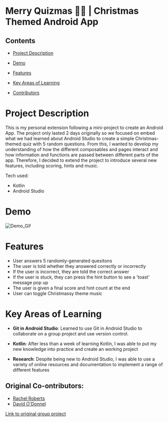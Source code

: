 # Merry Quizmas 🎄🎅 | Christmas Themed Android App

## Contents

- [Project Description](#project-description)
- [Demo](#demo)
- [Features](#features)
- [Key Areas of Learning](#key-areas-of-learning)

- [Contributors](#contributors)

# Project Description

This is my personal extension following a mini-project to create an Android App.
The project only lasted 2 days originally so we focused on embed what we had learned about Android Studio to create a simple Christmas-themed quiz with 5 random questions.
From this, I wanted to develop my understanding of how the different composables and pages interact and how information and functions are passed between different parts of the app.
Therefore, I decided to extend the project to introduce several new features, including scoring, hints and music.

Tech used:

* Kotlin
* Android Studio

# Demo
![Demo_Gif](./appDemo.gif)

# Features
- User answers 5 randomly-generated quesitons
- The user is told whether they answered correctly or incorrectly
- If the user is incorrect, they are told the correct answer
- If the user is stuck, they can press the hint button to see a 'toast' message pop up
- The user is given a final score and hint count at the end
- User can toggle Christmassy theme music

# Key Areas of Learning

- **Git in Android Studio**: Learned to use Git in Android Studio to collaborate on a group project and use version control.

- **Kotlin**: After less than a week of learning Kotlin, I was able to put my new knowledge into practice and create an working project

- **Research**: Despite being new to Android Studio, I was able to use a variety of online resources and documentation to implement a range of different features


## Original Co-ontributors:
- [Rachel Roberts](https://github.com/Rachel853)
- [David O'Donnel](https://github.com/SoundMotives)
  
[Link to original group project](https://github.com/SoundMotives/MerryQuizmasApp)
  

